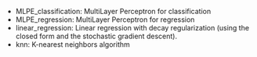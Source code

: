 <ul>
<li>MLPE_classification: MultiLayer Perceptron for classification</li>
<li>MLPE_regression: MultiLayer Perceptron for regression</li>
<li>linear_regression: Linear regression with decay regularization (using the closed form and the stochastic gradient descent).</li>
<li>knn: K-nearest neighbors algorithm</li>
</ul>